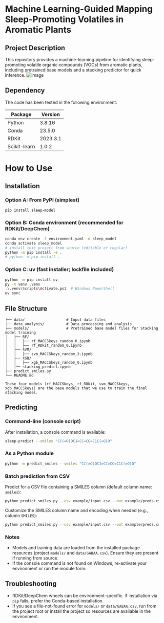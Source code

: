 # Machine Learning-Guided Mapping Sleep-Promoting Volatiles in Aromatic Plants

## Project Description
This repository provides a machine-learning pipeline for identifying sleep-promoting volatile organic compounds (VOCs) from aromatic plants, including pretrained base models and a stacking predictor for quick inference.
![image](https://github.com/user-attachments/assets/2fbe4d84-0f63-40aa-b340-3f0d605319bc)


## Dependency
The code has been tested in the following environment:

|  Package    | Version  |
|  ----  | ----  |
| Python  | 3.8.16 |
| Conda  | 23.5.0 |
| RDKit  | 2023.3.1 |
| Scikit-learn  | 1.0.2 |

# How to Use

## Installation

### Option A: From PyPI (simplest)
```
pip install sleep-model
```

### Option B: Conda environment (recommended for RDKit/DeepChem)
```bash
conda env create -f environment.yaml -n sleep_model
conda activate sleep_model
# install this project from source (editable or regular)
python -m pip install -e .
# python -m pip install .
```

### Option C: uv (fast installer; lockfile included)
```bash
python -m pip install uv
py -m venv .venv
.\.venv\Scripts\Activate.ps1  # Windows PowerShell
uv sync
```
## File Structure
```
├── data/                   # Input data files
├── data_analysis/          # Data processing and analysis
├── models/                 # Pretrained base model files for Stacking model training
│   ├── RF/
│   │   ├── rf_MACCSkeys_random_0.ipynb
│   │   ├── rf_RDkit_random_0.ipynb
│   ├── SVM/
│   │   ├── svm_MACCSkeys_random_3.ipynb
│   ├── XGB/
│   │   ├── xgb_MACCSkeys_random_0.ipynb
│   │── stacking_predict.ipynb
├── predict_smiles.py 
└── README.md

These four models (rf_MACCSkeys, rf_RDkit, svm_MACCSkeys, xgb_MACCSkeys) are the base models that we use to train the final stacking model.
```

## Predicting

### Command-line (console script)
After installation, a console command is available:
```bash
sleep-predict --smiles "CC(=O)OC1=CC=CC=C1C(=O)O"
```

### As a Python module
```bash
python -m predict_smiles --smiles "CC(=O)OC1=CC=CC=C1C(=O)O"
```

### Batch prediction from CSV
Predict for a CSV file containing a SMILES column (default column name: `smiles`):
```bash
python predict_smiles.py --csv example/input.csv --out example/preds.csv
```
Customize the SMILES column name and encoding when needed (e.g., column `SMILES`):
```bash
python predict_smiles.py --csv example/input.csv --out example/preds.csv --smiles-column SMILES --input-encoding utf-8
```

### Notes
- Models and training data are loaded from the installed package resources (project `models/` and `data/GABAA.csv`). Ensure they are present if running from source.
- If the console command is not found on Windows, re-activate your environment or run the module form.

## Troubleshooting
- RDKit/DeepChem wheels can be environment-specific. If installation via `pip` fails, prefer the Conda-based installation.
- If you see a file-not-found error for `models/` or `data/GABAA.csv`, run from the project root or install the project so resources are available in the environment.
